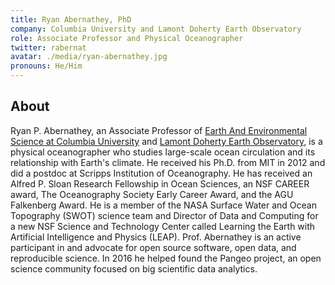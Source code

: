 ```yaml
---
title: Ryan Abernathey, PhD
company: Columbia University and Lamont Doherty Earth Observatory
role: Associate Professor and Physical Oceanographer
twitter: rabernat
avatar: ./media/ryan-abernathey.jpg
pronouns: He/Him
---
```

## About

Ryan P. Abernathey, an Associate Professor of [Earth And Environmental Science at Columbia University](https://eesc.columbia.edu/) and [Lamont Doherty Earth Observatory](https://lamont.columbia.edu/), is a physical oceanographer who studies large-scale ocean circulation and its relationship with Earth's climate. He received his Ph.D. from MIT in 2012 and did a postdoc at Scripps Institution of Oceanography. He has received an Alfred P. Sloan Research Fellowship in Ocean Sciences, an NSF CAREER award, The Oceanography Society Early Career Award, and the AGU Falkenberg Award. He is a member of the NASA Surface Water and Ocean Topography (SWOT) science team and Director of Data and Computing for a new NSF Science and Technology Center called Learning the Earth with Artificial Intelligence and Physics (LEAP). Prof. Abernathey is an active participant in and advocate for open source software, open data, and reproducible science. In 2016 he helped found the Pangeo project, an open science community focused on big scientific data analytics.